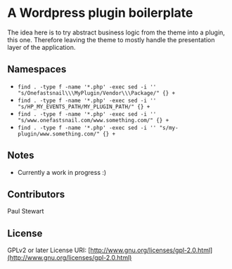 # A Wordpress plugin boilerplate

The idea here is to try abstract business logic from the theme into a plugin, this one. Therefore leaving the theme to mostly handle the presentation layer of the application.

## Namespaces

* `find . -type f -name '*.php' -exec sed -i '' "s/Onefastsnail\\\MyPlugin/Vendor\\\Package/" {} +`
* `find . -type f -name '*.php' -exec sed -i '' "s/HP_MY_EVENTS_PATH/MY_PLUGIN_PATH/" {} +`
* `find . -type f -name '*.php' -exec sed -i '' "s/www.onefastsnail.com/www.something.com/" {} +`
* `find . -type f -name '*.php' -exec sed -i '' "s/my-plugin/www.something.com/" {} +`

## Notes

* Currently a work in progress :)

## Contributors

Paul Stewart

## License

GPLv2 or later License URI: [http://www.gnu.org/licenses/gpl-2.0.html](http://www.gnu.org/licenses/gpl-2.0.html)
